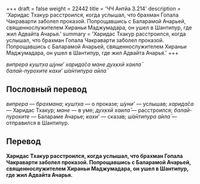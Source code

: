 +++
draft = false
weight = 22442
title = 'ЧЧ Антйа 3.214'
description = 'Харидас Тхакур расстроился, когда услышал, что брахман Гопала Чакраварти заболел проказой. Попрощавшись с Баларамой Ачарьей, священнослужителем Хираньи Маджумадара, он ушел в Шантипур, где жил Адвайта Ачарья.'
summary = 'Харидас Тхакур расстроился, когда услышал, что брахман Гопала Чакраварти заболел проказой. Попрощавшись с Баларамой Ачарьей, священнослужителем Хираньи Маджумадара, он ушел в Шантипур, где жил Адвайта Ачарья.'
+++

_випрера кушт̣ха ш́уни’ харида̄са мане дух̣кхӣ хаила̄  
бала̄и-пурохите кахи’ ш́а̄нтипура а̄ила̄_

## Пословный перевод

_випрера_ — _брахмана_; _кушт̣ха_ — о проказе; _ш́уни’_ — услышав; _харида̄са_ — Харидас Тхакур; _мане_ — в уме; _дух̣кхӣ_ _хаила̄_ — расстроился; _бала̄и_\-_пурохите_ — Балараме Ачарье; _кахи’_ — сказав; _ш́а̄нтипура_ _а̄ила̄_ — отправился в Шантипур.

## Перевод

**Харидас Тхакур расстроился, когда услышал, что брахман Гопала Чакраварти заболел проказой. Попрощавшись с Баларамой Ачарьей, священнослужителем Хираньи Маджумадара, он ушел в Шантипур, где жил Адвайта Ачарья.**
